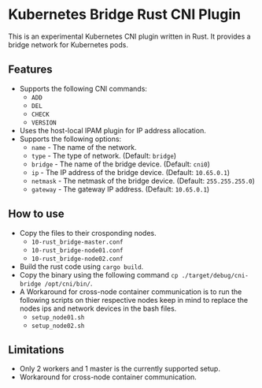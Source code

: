# Kubernetes Bridge Rust CNI Plugin

This is an experimental Kubernetes CNI plugin written in Rust. It provides a bridge network for Kubernetes pods.

## Features

* Supports the following CNI commands:
    * `ADD`
    * `DEL`
    * `CHECK`
    * `VERSION`
* Uses the host-local IPAM plugin for IP address allocation.
* Supports the following options:
    * `name` - The name of the network.
    * `type` - The type of network. (Default: `bridge`)
    * `bridge` - The name of the bridge device. (Default: `cni0`)
    * `ip` - The IP address of the bridge device. (Default: `10.65.0.1`)
    * `netmask` - The netmask of the bridge device. (Default: `255.255.255.0`)
    * `gateway` - The gateway IP address. (Default: `10.65.0.1`)

## How to use

* Copy the files to their crosponding nodes.
  * `10-rust_bridge-master.conf`
  * `10-rust_bridge-node01.conf`
  * `10-rust_bridge-node02.conf`
* Build the rust code using `cargo build`.
* Copy the binary using the following command `cp ./target/debug/cni-bridge /opt/cni/bin/`.
* A Workaround for cross-node container communication is to run the following scripts on thier respective nodes keep in mind to replace the nodes ips and network devices in the bash files.
  * `setup_node01.sh`
  * `setup_node02.sh`

## Limitations

* Only 2 workers and 1 master is the currently supported setup.
* Workaround for cross-node container communication.